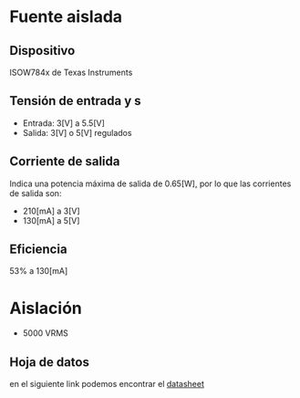 # Fuente aislada
## Dispositivo
ISOW784x de Texas Instruments

## Tensión de entrada y s   
- Entrada: 3\[V] a 5.5\[V]
- Salida: 3\[V] o 5\[V] regulados

## Corriente de salida
Indica una potencia máxima de salida de 0.65\[W], por lo que las corrientes de salida son:

- 210\[mA] a 3\[V]
- 130\[mA] a 5\[V]

## Eficiencia

53% a 130\[mA]

# Aislación
- 5000 VRMS


## Hoja de datos

en el siguiente link podemos encontrar el  [datasheet](https://www.ti.com/lit/ds/symlink/isow7841.pdf?HQS=dis-dk-null-digikeymode-dsf-pf-null-wwe&ts=1648672858205&ref_url=https%253A%252F%252Fwww.ti.com%252Fgeneral%252Fdocs%252Fsuppproductinfo.tsp%253FdistId%253D10%2526gotoUrl%253Dhttps%253A%252F%252Fwww.ti.com%252Flit%252Fgpn%252Fisow7841)

